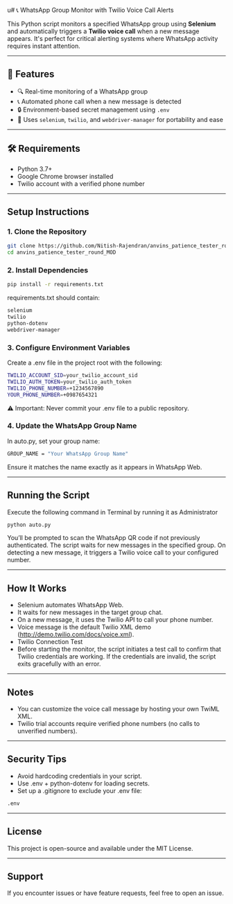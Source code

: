 u# 📞 WhatsApp Group Monitor with Twilio Voice Call Alerts

This Python script monitors a specified WhatsApp group using **Selenium** and automatically triggers a **Twilio voice call** when a new message appears. It's perfect for critical alerting systems where WhatsApp activity requires instant attention.

---

## 🚀 Features

- 🔍 Real-time monitoring of a WhatsApp group
- 📞 Automated phone call when a new message is detected
- 🔒 Environment-based secret management using `.env`
- 🧰 Uses `selenium`, `twilio`, and `webdriver-manager` for portability and ease

---

## 🛠 Requirements

- Python 3.7+
- Google Chrome browser installed
- Twilio account with a verified phone number

---

## Setup Instructions

### 1. Clone the Repository

```bash
git clone https://github.com/Nitish-Rajendran/anvins_patience_tester_round_MOD
cd anvins_patience_tester_round_MOD
```
### 2. Install Dependencies
```bash
pip install -r requirements.txt
```
requirements.txt should contain:
```bash
selenium
twilio
python-dotenv
webdriver-manager
```

### 3. Configure Environment Variables
Create a .env file in the project root with the following:

```bash
TWILIO_ACCOUNT_SID=your_twilio_account_sid
TWILIO_AUTH_TOKEN=your_twilio_auth_token
TWILIO_PHONE_NUMBER=+1234567890
YOUR_PHONE_NUMBER=+0987654321
```

⚠️ Important: Never commit your .env file to a public repository.

### 4. Update the WhatsApp Group Name
In auto.py, set your group name:

```bash
GROUP_NAME = "Your WhatsApp Group Name"
```

Ensure it matches the name exactly as it appears in WhatsApp Web.

---

## Running the Script

Execute the following command in Terminal by running it as Administrator
```bash
python auto.py
```

You’ll be prompted to scan the WhatsApp QR code if not previously authenticated. The script waits for new messages in the specified group. On detecting a new message, it triggers a Twilio voice call to your configured number.

---

## How It Works
- Selenium automates WhatsApp Web.
- It waits for new messages in the target group chat.
- On a new message, it uses the Twilio API to call your phone number.
- Voice message is the default Twilio XML demo (http://demo.twilio.com/docs/voice.xml).
- Twilio Connection Test
- Before starting the monitor, the script initiates a test call to confirm that Twilio credentials are working. If the credentials are invalid, the script exits gracefully with an error.

---

## Notes
- You can customize the voice call message by hosting your own TwiML XML.
- Twilio trial accounts require verified phone numbers (no calls to unverified numbers).

---

## Security Tips
- Avoid hardcoding credentials in your script.
- Use .env + python-dotenv for loading secrets.
- Set up a .gitignore to exclude your .env file:

```bash
.env
```

---

## License
This project is open-source and available under the MIT License.

---

## Support
If you encounter issues or have feature requests, feel free to open an issue.


